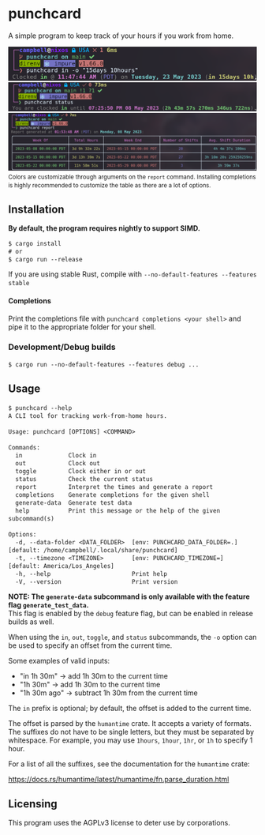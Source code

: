 # punchcard

A simple program to keep track of your hours if you work from home.

![clock in stdout](./assets/clock_in.png)
![clock status image](./assets/status.png)
![example report table](./assets/report.png)
<small>Colors are customizable through arguments on the `report` command. Installing completions is highly recommended to customize the table as there are a lot of options.</small>

## Installation

**By default, the program requires nightly to support SIMD.**

```shell
$ cargo install
# or
$ cargo run --release
```

If you are using stable Rust, compile with `--no-default-features --features stable`

#### Completions

Print the completions file with `punchcard completions <your shell>` and pipe it to the appropriate folder for your shell.

### Development/Debug builds

```shell
$ cargo run --no-default-features --features debug ...
```

## Usage

```
$ punchcard --help
A CLI tool for tracking work-from-home hours.

Usage: punchcard [OPTIONS] <COMMAND>

Commands:
  in             Clock in
  out            Clock out
  toggle         Clock either in or out
  status         Check the current status
  report         Interpret the times and generate a report
  completions    Generate completions for the given shell
  generate-data  Generate test data
  help           Print this message or the help of the given subcommand(s)

Options:
  -d, --data-folder <DATA_FOLDER>  [env: PUNCHCARD_DATA_FOLDER=.] [default: /home/campbell/.local/share/punchcard]
  -t, --timezone <TIMEZONE>        [env: PUNCHCARD_TIMEZONE=] [default: America/Los_Angeles]
  -h, --help                       Print help
  -V, --version                    Print version
```

**NOTE: The `generate-data` subcommand is only available with the feature flag `generate_test_data`.**
<br />
This flag is enabled by the `debug` feature flag, but can be enabled in release builds as well.

When using the `in`, `out`, `toggle`, and `status` subcommands, the `-o` option can be used to specify an offset from the current time.

Some examples of valid inputs:

- "in 1h 30m" -> add 1h 30m to the current time
- "1h 30m" -> add 1h 30m to the current time
- "1h 30m ago" -> subtract 1h 30m from the current time

The `in` prefix is optional; by default, the offset is added to the current time.

The offset is parsed by the `humantime` crate. It accepts a variety of formats. The suffixes do not have to be single letters, but they must be separated by whitespace. For example, you may use `1hours`, `1hour`, `1hr`, or `1h` to specify 1 hour.

For a list of all the suffixes, see the documentation for the `humantime` crate:

https://docs.rs/humantime/latest/humantime/fn.parse_duration.html

## Licensing

This program uses the AGPLv3 license to deter use by corporations.
